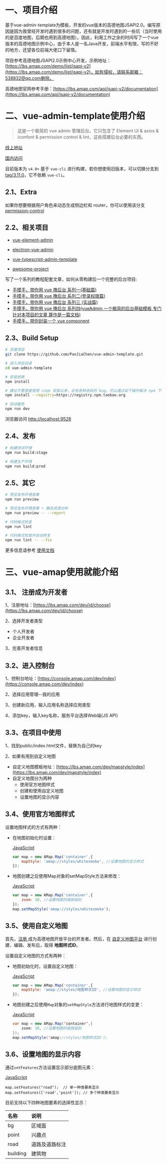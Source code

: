 



# 一、项目介绍

基于vue-admin-template为模板，开发的vue版本的高德地图JSAPI2.0。编写原因是因为我曾经开发时遇到很多的问题，还有就是开发时遇到的一些坑（当时使用的是百度地图，后期也用到高德地图）。因此，利用工作之余的时间写了一个vue版本的高德地图示例中心，由于本人是一名Java开发，前端水平有限，写的不好的地方，还望各位前端大佬口下留情。

项目参考高德地图JSAPI2.0示例中心开发，示例地址：[https://lbs.amap.com/demo/list/jsapi-v2](https://lbs.amap.com/demo/list/jsapi-v2)，如有侵权，请联系邮箱：538832@qq.com删除。

高德地图官网参考手册：[https://lbs.amap.com/api/jsapi-v2/documentation](https://lbs.amap.com/api/jsapi-v2/documentation)

# 二、vue-admin-template使用介绍

> 这是一个极简的 vue admin 管理后台。它只包含了 Element UI & axios & iconfont & permission control & lint，这些搭建后台必要的东西。

[线上地址](http://panjiachen.github.io/vue-admin-template)

[国内访问](https://panjiachen.gitee.io/vue-admin-template)

目前版本为 `v4.0+` 基于 `vue-cli` 进行构建，若你想使用旧版本，可以切换分支到[tag/3.11.0](https://github.com/PanJiaChen/vue-admin-template/tree/tag/3.11.0)，它不依赖 `vue-cli`。

## 2.1、Extra

如果你想要根据用户角色来动态生成侧边栏和 router，你可以使用该分支[permission-control](https://github.com/PanJiaChen/vue-admin-template/tree/permission-control)

## 2.2、相关项目

- [vue-element-admin](https://github.com/PanJiaChen/vue-element-admin)

- [electron-vue-admin](https://github.com/PanJiaChen/electron-vue-admin)

- [vue-typescript-admin-template](https://github.com/Armour/vue-typescript-admin-template)

- [awesome-project](https://github.com/PanJiaChen/vue-element-admin/issues/2312)

写了一个系列的教程配套文章，如何从零构建后一个完整的后台项目:

- [手摸手，带你用 vue 撸后台 系列一(基础篇)](https://juejin.im/post/59097cd7a22b9d0065fb61d2)
- [手摸手，带你用 vue 撸后台 系列二(登录权限篇)](https://juejin.im/post/591aa14f570c35006961acac)
- [手摸手，带你用 vue 撸后台 系列三 (实战篇)](https://juejin.im/post/593121aa0ce4630057f70d35)
- [手摸手，带你用 vue 撸后台 系列四(vueAdmin 一个极简的后台基础模板,专门针对本项目的文章,算作是一篇文档)](https://juejin.im/post/595b4d776fb9a06bbe7dba56)
- [手摸手，带你封装一个 vue component](https://segmentfault.com/a/1190000009090836)

## 2.3、Build Setup

```bash
# 克隆项目
git clone https://github.com/PanJiaChen/vue-admin-template.git

# 进入项目目录
cd vue-admin-template

# 安装依赖
npm install

# 建议不要直接使用 cnpm 安装以来，会有各种诡异的 bug。可以通过如下操作解决 npm 下载速度慢的问题
npm install --registry=https://registry.npm.taobao.org

# 启动服务
npm run dev
```

浏览器访问 [http://localhost:9528](http://localhost:9528)

## 2.4、发布

```bash
# 构建测试环境
npm run build:stage

# 构建生产环境
npm run build:prod
```

## 2.5、其它

```bash
# 预览发布环境效果
npm run preview

# 预览发布环境效果 + 静态资源分析
npm run preview -- --report

# 代码格式检查
npm run lint

# 代码格式检查并自动修复
npm run lint -- --fix
```

更多信息请参考 [使用文档](https://panjiachen.github.io/vue-element-admin-site/zh/)

# 三、vue-amap使用就能介绍

## 3.1、  注册成为开发者

1、注册地址：[https://lbs.amap.com/dev/id/choose](https://lbs.amap.com/dev/id/choose)

2、选择开发者类型

- 个人开发者
- 企业开发者

3、完善开发者信息

## 3.2、进入控制台

1、控制台地址：[https://console.amap.com/dev/index](https://console.amap.com/dev/index)

2、选择应用管理--我的应用

3、创建新应用，输入应用名称选择应用类型

4、添加key，输入key名称，服务平台选择Web端(JS API）

## 3.3、在项目中使用

1、找到public/index.html文件，替换为自己的key

2、如果有用到自定义地图

- 自定义地图模板地址：[https://lbs.amap.com/dev/mapstyle/index](https://lbs.amap.com/dev/mapstyle/index)
- 自定义地图分为两种
  - 使用官方地图样式
  - 创建和使用自定义地图
  - 设置地图的显示内容

## 3.4、使用官方地图样式

设置地图样式的方式有两种：

- 在地图初始化时设置：

  [JavaScript](javascript:void(0);)

  ```javascript
  var map = new AMap.Map('container',{
      mapStyle: 'amap://styles/whitesmoke', //设置地图的显示样式
  });
  ```

- 地图创建之后使用Map对象的setMapStyle方法来修改：

  [JavaScript](javascript:void(0);)

  ```javascript
  var map = new AMap.Map('container',{
      zoom: 10, //设置地图的缩放级别
  });
  map.setMapStyle('amap://styles/whitesmoke');
  ```

## 3.5、使用自定义地图

首先，[注册 ](https://lbs.amap.com/dev/id)成为高德地图开放平台的开发者。然后，在 [自定义地图平台](https://lbs.amap.com/dev/mapstyle/index) 进行创建、编辑、发布后，取得 **地图样式ID**。

设置自定义地图的方式有两种：

- 地图初始化时，设置自定义地图：

  [JavaScript](javascript:void(0);)

  ```javascript
  var map = new AMap.Map('container',{
      mapStyle: 'amap://styles/地图样式ID', //设置地图的显示样式
  });
  ```

- 地图创建之后使用`Map`对象的`setMapStyle`方法进行地图样式的变更：

  [JavaScript](javascript:void(0);)

  ```java
  var map = new AMap.Map('container',{
      zoom: 10, //设置地图的缩放级别
  });
  map.setMapStyle('amap://styles/地图样式ID');
  ```

## 3.6、设置地图的显示内容

通过`setFeatures`方法设置显示部分底图元素：

[JavaScript](javascript:void(0);)

```
map.setFeatures("road");  // 单一种类要素显示
map.setFeatures(['road','point']); // 多个种类要素显示
```

目前支持以下四种地图要素的选择性显示：

| **名称** | **说明**       |
| :------- | :------------- |
| bg       | 区域面         |
| point    | 兴趣点         |
| road     | 道路及道路标注 |
| building | 建筑物         |